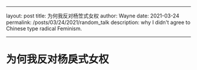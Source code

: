 
---
layout: post
title: 为何我反对杨笠式女权
author: Wayne
date: 2021-03-24
permalink: /posts/03/24/2021/random_talk
description: why I didn't agree to Chinese type radical Feminism.

---




# 为何我反对杨戾式女权
